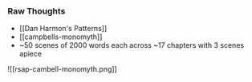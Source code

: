 ### Raw Thoughts
- [[Dan Harmon's Patterns]]
- [[campbells-monomyth]]
- ~50 scenes of 2000 words each across ~17 chapters with 3 scenes apiece


![[rsap-cambell-monomyth.png]]

